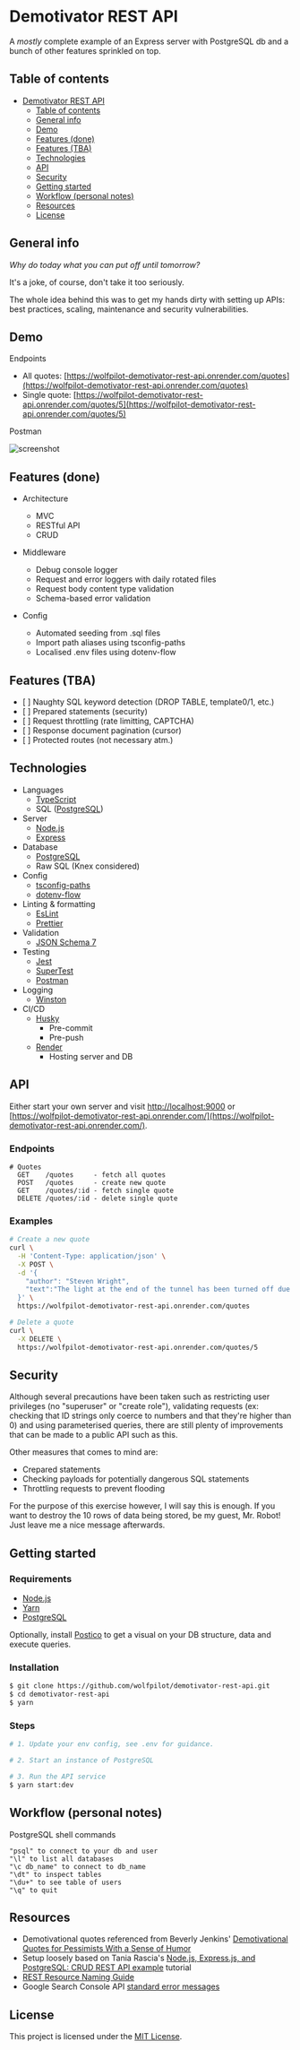# Demotivator REST API

A _mostly_ complete example of an Express server with PostgreSQL db and a bunch of other features sprinkled on top.

## Table of contents

- [Demotivator REST API](#demotivator-rest-api)
  - [Table of contents](#table-of-contents)
  - [General info](#general-info)
  - [Demo](#demo)
  - [Features (done)](#features-done)
  - [Features (TBA)](#features-tba)
  - [Technologies](#technologies)
  - [API](#api)
  - [Security](#security)
  - [Getting started](#getting-started)
  - [Workflow (personal notes)](#workflow-personal-notes)
  - [Resources](#resources)
  - [License](#license)

## General info

_Why do today what you can put off until tomorrow?_

It's a joke, of course, don't take it too seriously.

The whole idea behind this was to get my hands dirty with setting up APIs: best practices, scaling, maintenance and security vulnerabilities.

## Demo

Endpoints

- All quotes: [https://wolfpilot-demotivator-rest-api.onrender.com/quotes](https://wolfpilot-demotivator-rest-api.onrender.com/quotes)
- Single quote: [https://wolfpilot-demotivator-rest-api.onrender.com/quotes/5](https://wolfpilot-demotivator-rest-api.onrender.com/quotes/5)

Postman

![screenshot](./docs/images/postman-screenshot.png)

## Features (done)

- Architecture

  - MVC
  - RESTful API
  - CRUD

- Middleware

  - Debug console logger
  - Request and error loggers with daily rotated files
  - Request body content type validation
  - Schema-based error validation

- Config

  - Automated seeding from .sql files
  - Import path aliases using tsconfig-paths
  - Localised .env files using dotenv-flow

## Features (TBA)

- \[ ] Naughty SQL keyword detection (DROP TABLE, template0/1, etc.)
- \[ ] Prepared statements (security)
- \[ ] Request throttling (rate limitting, CAPTCHA)
- \[ ] Response document pagination (cursor)
- \[ ] Protected routes (not necessary atm.)

## Technologies

- Languages
  - [TypeScript](https://www.typescriptlang.org/)
  - SQL ([PostgreSQL](https://www.postgresql.org/docs/9.2/sql-syntax.html))
- Server
  - [Node.js](https://nodejs.org/)
  - [Express](https://expressjs.com/)
- Database
  - [PostgreSQL](https://www.postgresql.org/)
  - Raw SQL (Knex considered)
- Config
  - [tsconfig-paths](https://www.npmjs.com/package/tsconfig-paths)
  - [dotenv-flow](https://www.npmjs.com/package/dotenv-flow)
- Linting & formatting
  - [EsLint](https://eslint.org/)
  - [Prettier](https://prettier.io/)
- Validation
  - [JSON Schema 7](https://json-schema.org/understanding-json-schema/)
- Testing
  - [Jest](https://jestjs.io/)
  - [SuperTest](https://www.npmjs.com/package/supertest)
  - [Postman](https://www.postman.com/)
- Logging
  - [Winston](https://www.npmjs.com/package/winston)
- CI/CD
  - [Husky](https://www.npmjs.com/package/husky)
    - Pre-commit
    - Pre-push
  - [Render](https://www.render.com/)
    - Hosting server and DB

## API

Either start your own server and visit [http://localhost:9000](http://localhost:9000) or [https://wolfpilot-demotivator-rest-api.onrender.com/](https://wolfpilot-demotivator-rest-api.onrender.com/).

### Endpoints

```
# Quotes
  GET    /quotes     - fetch all quotes
  POST   /quotes     - create new quote
  GET    /quotes/:id - fetch single quote
  DELETE /quotes/:id - delete single quote
```

### Examples

```bash
# Create a new quote
curl \
  -H 'Content-Type: application/json' \
  -X POST \
  -d '{
    "author": "Steven Wright",
    "text":"The light at the end of the tunnel has been turned off due to budget cuts."
  }' \
  https://wolfpilot-demotivator-rest-api.onrender.com/quotes

# Delete a quote
curl \
  -X DELETE \
  https://wolfpilot-demotivator-rest-api.onrender.com/quotes/5
```

## Security

Although several precautions have been taken such as restricting user privileges (no "superuser" or "create role"), validating requests (ex: checking that ID strings only coerce to numbers and that they're higher than 0) and using parameterised queries, there are still plenty of improvements that can be made to a public API such as this.

Other measures that comes to mind are:

- Crepared statements
- Checking payloads for potentially dangerous SQL statements
- Throttling requests to prevent flooding

For the purpose of this exercise however, I will say this is enough. If you want to destroy the 10 rows of data being stored, be my guest, Mr. Robot! Just leave me a nice message afterwards.

## Getting started

### Requirements

- [Node.js](https://nodejs.org/en/)
- [Yarn](https://yarnpkg.com/)
- [PostgreSQL](https://www.postgresql.org/)

Optionally, install [Postico](https://eggerapps.at/postico/) to get a visual on your DB structure, data and execute queries.

### Installation

```bash
$ git clone https://github.com/wolfpilot/demotivator-rest-api.git
$ cd demotivator-rest-api
$ yarn
```

### Steps

```bash
# 1. Update your env config, see .env for guidance.

# 2. Start an instance of PostgreSQL

# 3. Run the API service
$ yarn start:dev
```

## Workflow (personal notes)

PostgreSQL shell commands

```shell
"psql" to connect to your db and user
"\l" to list all databases
"\c db_name" to connect to db_name
"\dt" to inspect tables
"\du+" to see table of users
"\q" to quit
```

## Resources

- Demotivational quotes referenced from Beverly Jenkins' [Demotivational Quotes for Pessimists With a Sense of Humor](https://www.liveabout.com/demotivational-quotes-4685738)
- Setup loosely based on Tania Rascia's [Node.js, Express.js, and PostgreSQL: CRUD REST API example](https://blog.logrocket.com/nodejs-expressjs-postgresql-crud-rest-api-example) tutorial
- [REST Resource Naming Guide](https://restfulapi.net/resource-naming/)
- Google Search Console API [standard error messages](https://developers.google.com/webmaster-tools/search-console-api-original/v3/errors)

## License

This project is licensed under the [MIT License](LICENSE).

